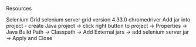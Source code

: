 Resources

Selenium Grid
selenium server grid version 4.33.0
chromedriver
Add jar into project - create Java project -> click right button to project -> Properties -> Java Build Path -> Classpath -> Add External jars -> add selenium server jar -> Apply and Close
